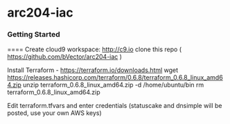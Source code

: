 # arc204-iac

### Getting Started
====
Create cloud9 workspace: http://c9.io
  clone this repo ( https://github.com/bVector/arc204-iac )
  
Install Terraform - https://terraform.io/downloads.html
  wget https://releases.hashicorp.com/terraform/0.6.8/terraform_0.6.8_linux_amd64.zip
  unzip terraform_0.6.8_linux_amd64.zip -d /home/ubuntu/bin
  rm terraform_0.6.8_linux_amd64.zip
  
Edit terraform.tfvars and enter credentials (statuscake and dnsimple will be posted, use your own AWS keys)